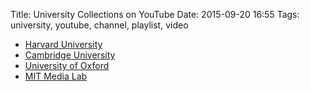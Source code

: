 Title: University Collections on YouTube
Date: 2015-09-20 16:55
Tags: university, youtube, channel, playlist, video

- [Harvard University](https://www.youtube.com/user/Harvard)
- [Cambridge University](https://www.youtube.com/user/CambridgeUniversity)
- [University of Oxford](https://www.youtube.com/user/oxford)
- [MIT Media Lab](https://www.youtube.com/user/mitmedialab/)


